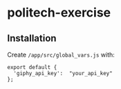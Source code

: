 # politech-exercise

## Installation
Create `/app/src/global_vars.js` with:
```
export default {
  'giphy_api_key':  "your_api_key"
};
```
